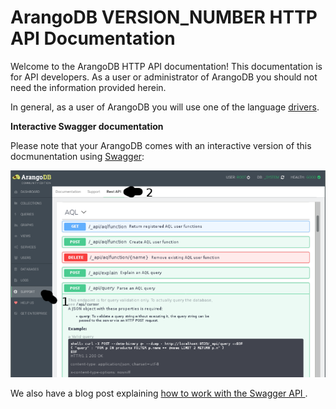 ArangoDB VERSION_NUMBER HTTP API Documentation
==============================================

Welcome to the ArangoDB HTTP API documentation! This documentation is
for API developers. As a user or administrator of ArangoDB you should
not need the information provided herein.

In general, as a user of ArangoDB you will use one of the language
[drivers](https://www.arangodb.com/arangodb-drivers/).


**Interactive Swagger documentation**

Please note that your ArangoDB comes with an interactive version of
this docmunentation using [Swagger](https://swagger.io):

![accessing the documentation via swagger](assets/swagger_serverapi_overview.png)


We also have a blog post explaining [how to work with the Swagger API
](https://www.arangodb.com/2018/03/using-arangodb-swaggerio-interactive-api-documentation/). 
